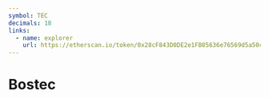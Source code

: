 ```yaml
---
symbol: TEC
decimals: 18
links:
  - name: explorer
    url: https://etherscan.io/token/0x28cF843D0DE2e1FB05636e76569d5a50caF3b817
---
```


# Bostec
